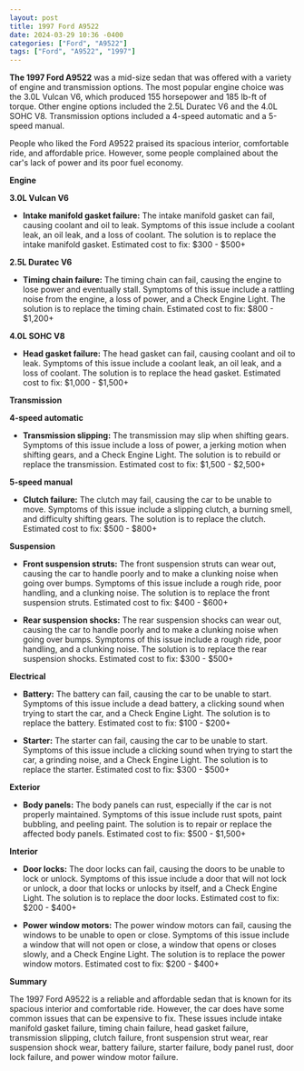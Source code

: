 ```yaml
---
layout: post
title: 1997 Ford A9522
date: 2024-03-29 10:36 -0400
categories: ["Ford", "A9522"]
tags: ["Ford", "A9522", "1997"]
---
```

**The 1997 Ford A9522** was a mid-size sedan that was offered with a variety of engine and transmission options. The most popular engine choice was the 3.0L Vulcan V6, which produced 155 horsepower and 185 lb-ft of torque. Other engine options included the 2.5L Duratec V6 and the 4.0L SOHC V8. Transmission options included a 4-speed automatic and a 5-speed manual.

People who liked the Ford A9522 praised its spacious interior, comfortable ride, and affordable price. However, some people complained about the car's lack of power and its poor fuel economy.

**Engine**

**3.0L Vulcan V6**

* **Intake manifold gasket failure:** The intake manifold gasket can fail, causing coolant and oil to leak. Symptoms of this issue include a coolant leak, an oil leak, and a loss of coolant. The solution is to replace the intake manifold gasket. Estimated cost to fix: $300 - $500+

**2.5L Duratec V6**

* **Timing chain failure:** The timing chain can fail, causing the engine to lose power and eventually stall. Symptoms of this issue include a rattling noise from the engine, a loss of power, and a Check Engine Light. The solution is to replace the timing chain. Estimated cost to fix: $800 - $1,200+

**4.0L SOHC V8**

* **Head gasket failure:** The head gasket can fail, causing coolant and oil to leak. Symptoms of this issue include a coolant leak, an oil leak, and a loss of coolant. The solution is to replace the head gasket. Estimated cost to fix: $1,000 - $1,500+

**Transmission**

**4-speed automatic**

* **Transmission slipping:** The transmission may slip when shifting gears. Symptoms of this issue include a loss of power, a jerking motion when shifting gears, and a Check Engine Light. The solution is to rebuild or replace the transmission. Estimated cost to fix: $1,500 - $2,500+

**5-speed manual**

* **Clutch failure:** The clutch may fail, causing the car to be unable to move. Symptoms of this issue include a slipping clutch, a burning smell, and difficulty shifting gears. The solution is to replace the clutch. Estimated cost to fix: $500 - $800+

**Suspension**

* **Front suspension struts:** The front suspension struts can wear out, causing the car to handle poorly and to make a clunking noise when going over bumps. Symptoms of this issue include a rough ride, poor handling, and a clunking noise. The solution is to replace the front suspension struts. Estimated cost to fix: $400 - $600+

* **Rear suspension shocks:** The rear suspension shocks can wear out, causing the car to handle poorly and to make a clunking noise when going over bumps. Symptoms of this issue include a rough ride, poor handling, and a clunking noise. The solution is to replace the rear suspension shocks. Estimated cost to fix: $300 - $500+

**Electrical**

* **Battery:** The battery can fail, causing the car to be unable to start. Symptoms of this issue include a dead battery, a clicking sound when trying to start the car, and a Check Engine Light. The solution is to replace the battery. Estimated cost to fix: $100 - $200+

* **Starter:** The starter can fail, causing the car to be unable to start. Symptoms of this issue include a clicking sound when trying to start the car, a grinding noise, and a Check Engine Light. The solution is to replace the starter. Estimated cost to fix: $300 - $500+

**Exterior**

* **Body panels:** The body panels can rust, especially if the car is not properly maintained. Symptoms of this issue include rust spots, paint bubbling, and peeling paint. The solution is to repair or replace the affected body panels. Estimated cost to fix: $500 - $1,500+

**Interior**

* **Door locks:** The door locks can fail, causing the doors to be unable to lock or unlock. Symptoms of this issue include a door that will not lock or unlock, a door that locks or unlocks by itself, and a Check Engine Light. The solution is to replace the door locks. Estimated cost to fix: $200 - $400+

* **Power window motors:** The power window motors can fail, causing the windows to be unable to open or close. Symptoms of this issue include a window that will not open or close, a window that opens or closes slowly, and a Check Engine Light. The solution is to replace the power window motors. Estimated cost to fix: $200 - $400+

**Summary**

The 1997 Ford A9522 is a reliable and affordable sedan that is known for its spacious interior and comfortable ride. However, the car does have some common issues that can be expensive to fix. These issues include intake manifold gasket failure, timing chain failure, head gasket failure, transmission slipping, clutch failure, front suspension strut wear, rear suspension shock wear, battery failure, starter failure, body panel rust, door lock failure, and power window motor failure.
